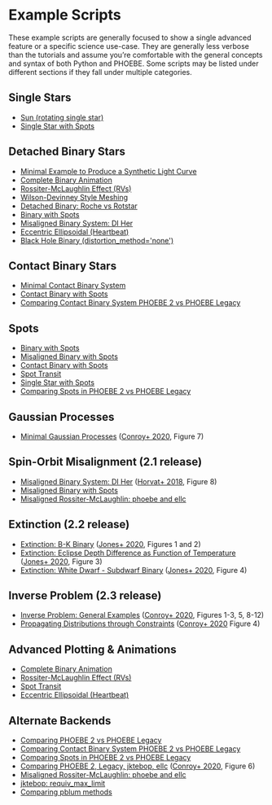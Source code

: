# Example Scripts

These example scripts are generally focused to show a single advanced feature or a specific science use-case. They are generally less verbose than the tutorials and assume you’re comfortable with the general concepts and syntax of both Python and PHOEBE. Some scripts may be listed under different sections if they fall under multiple categories.


## Single Stars

* [Sun (rotating single star)](examples/sun.ipynb)
* [Single Star with Spots](examples/single_spots.ipynb)


## Detached Binary Stars

* [Minimal Example to Produce a Synthetic Light Curve](examples/minimal_synthetic.ipynb)
* [Complete Binary Animation](examples/animation_binary_complete.ipynb)
* [Rossiter-McLaughlin Effect (RVs)](examples/rossiter_mclaughlin.ipynb)
* [Wilson-Devinney Style Meshing](examples/mesh_wd.ipynb)
* [Detached Binary: Roche vs Rotstar](examples/detached_rotstar.ipynb)
* [Binary with Spots](examples/binary_spots.ipynb)
* [Misaligned Binary System: DI Her](examples/diher_misaligned.ipynb)
* [Eccentric Ellipsoidal (Heartbeat)](examples/eccentric_ellipsoidal.ipynb)
* [Black Hole Binary (distortion_method='none')](examples/distortion_method_none.pynb)


## Contact Binary Stars

* [Minimal Contact Binary System](examples/minimal_contact_binary.ipynb)
* [Contact Binary with Spots](examples/contact_spots.ipynb)
* [Comparing Contact Binary System PHOEBE 2 vs PHOEBE Legacy](examples/legacy_contact_binary.ipynb)


## Spots

* [Binary with Spots](examples/binary_spots.ipynb)
* [Misaligned Binary with Spots](examples/binary_misaligned_spots.ipynb)
* [Contact Binary with Spots](examples/contact_spots.ipynb)
* [Spot Transit](examples/spot_transit.ipynb)
* [Single Star with Spots](examples/single_spots.ipynb)
* [Comparing Spots in PHOEBE 2 vs PHOEBE Legacy](examples/legacy_spots.ipynb)


## Gaussian Processes

* [Minimal Gaussian Processes](examples/minimal_GPs.ipynb) ([Conroy+ 2020](http://phoebe-project.org/publications/2020Conroy+), Figure 7)


## Spin-Orbit Misalignment (2.1 release)

* [Misaligned Binary System: DI Her](examples/diher_misaligned.ipynb) ([Horvat+ 2018](http://phoebe-project.org/publications/2018Horvat+), Figure 8)
* [Misaligned Binary with Spots](examples/binary_misaligned_spots.ipynb)
* [Misaligned Rossiter-McLaughlin: phoebe and ellc](examples/RM_phoebe_ellc.ipynb)


## Extinction (2.2 release)

* [Extinction: B-K Binary](examples/extinction_BK_binary.ipynb) ([Jones+ 2020](http://phoebe-project.org/publications/2020Jones+), Figures 1 and 2)
* [Extinction: Eclipse Depth Difference as Function of Temperature](examples/extinction_eclipse_depth_v_teff.ipynb) ([Jones+ 2020](http://phoebe-project.org/publications/2020Jones+), Figure 3)
* [Extinction: White Dwarf - Subdwarf Binary](examples/extinction_wd_subdwarf.ipynb) ([Jones+ 2020](http://phoebe-project.org/publications/2020Jones+), Figure 4)


## Inverse Problem (2.3 release)

* [Inverse Problem: General Examples](examples/inverse_paper_examples.ipynb) ([Conroy+ 2020](http://phoebe-project.org/publications/2020Conroy+), Figures 1-3, 5, 8-12)
* [Propagating Distributions through Constraints](examples/distribution_constraints.ipynb) ([Conroy+ 2020](http://phoebe-project.org/publications/2020Conroy+) Figure 4)


## Advanced Plotting & Animations

* [Complete Binary Animation](examples/animation_binary_complete.ipynb)
* [Rossiter-McLaughlin Effect (RVs)](examples/rossiter_mclaughlin.ipynb)
* [Spot Transit](examples/spot_transit.ipynb)
* [Eccentric Ellipsoidal (Heartbeat)](examples/eccentric_ellipsoidal.ipynb)


## Alternate Backends

* [Comparing PHOEBE 2 vs PHOEBE Legacy](examples/legacy.ipynb)
* [Comparing Contact Binary System PHOEBE 2 vs PHOEBE Legacy](examples/legacy_contact_binary.ipynb)
* [Comparing Spots in PHOEBE 2 vs PHOEBE Legacy](examples/legacy_spots.ipynb)
* [Comparing PHOEBE 2, Legacy, jktebop, ellc](examples/backends_compare_legacy_jktebop_ellc.ipynb) ([Conroy+ 2020](http://phoebe-project.org/publications/2020Conroy+), Figure 6)
* [Misaligned Rossiter-McLaughlin: phoebe and ellc](examples/RM_phoebe_ellc.ipynb)
* [jktebop: requiv_max_limit](examples/requiv_max_limit.ipynb)
* [Comparing pblum methods](examples/pblum_method_compare.ipynb)
